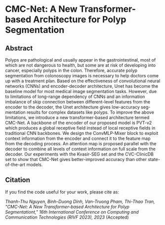 # CMC-Net: A New Transformer-based Architecture for Polyp Segmentation

## Abstract
Polyps are pathological and usually appear in the gastrointestinal, most of which are not dangerous to health, but  some are at risk of developing into cancer, especially polyps in the colon. Therefore, accurate polyp segmentation from colonoscopy images is necessary to help doctors come up with a treatment plan. Based on the effectiveness of convolutional neural networks (CNNs) and encoder-decoder architecture, Unet has become the baseline model for most medical image segmentation tasks. However, due to limitations of long-range dependency of CNNs and an information imbalance of skip connection between different-level features from the encoder to the decoder, the Unet architecture gives low-accuracy seg-mentation results for complex datasets like polyps. To improve the above limitations, we introduce a new transformer-based architecture termed CMC-Net. A backbone of the encoder of our proposed model is PVT-v2 which produces a global receptive field instead of local receptive fields in traditional CNN backbones. We design the ConvMLP-Mixer block to exploit context information from the encoder and connect it to the feature map from the decoding process. An attention map is proposed parallel with the decoder to combine all levels of context information on full scale from the decoder. Our experiments with the Kvasir-SEG set and the CVC-ClinicDB set to show that CMC-Net gives better-improved accuracy than other state-of-the-art models.

## Citation
If you find the code useful for your work, please cite as:

_Thanh-Thu Nguyen, Binh-Duong Dinh, Van-Truong Pham, Thi-Thao Tran, "CMC-Net: A New Transformer-based Architecture for Polyp Segmentationt," 16th International Conference on Computing and Communication Technologies (RIVF 2023), 2023_ (Accepted)

